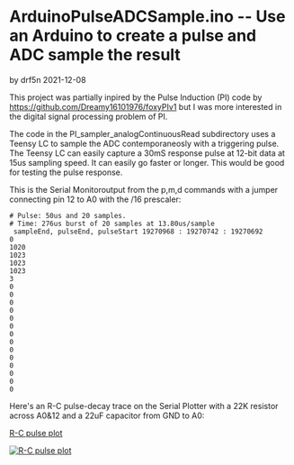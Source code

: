 # ArduinoPulseADCSample.ino -- Use an Arduino to create a pulse and ADC sample the result
 by drf5n 2021-12-08

This project was partially inpired by the Pulse Induction (PI) code by https://github.com/Dreamy16101976/foxyPIv1
but I was more interested in the digital signal processing problem of PI.

The code in the  PI_sampler_analogContinuousRead subdirectory uses a Teensy LC to sample the ADC contemporaneosly with
a triggering pulse.  The Teensy LC can easily capture a 30mS response pulse at 12-bit data at 15us sampling speed.  It
can easily go faster or longer.  This would be good for testing the pulse response.


    
This is the Serial Monitoroutput from the p,m,d commands with a jumper connecting pin 12 to A0 with the /16 prescaler:
    
    # Pulse: 50us and 20 samples.
    # Time: 276us burst of 20 samples at 13.80us/sample
     sampleEnd, pulseEnd, pulseStart 19270968 : 19270742 : 19270692 
    0
    1020
    1023
    1023
    1023
    3
    0
    0
    0
    0
    0
    0
    0
    0
    0
    0
    0
    0
    0
    0
    
 
Here's an R-C pulse-decay trace on the Serial Plotter with a 22K resistor across A0&12 and a 22uF capacitor from GND to A0:


 [R-C pulse plot](https://i.stack.imgur.com/ztEva.png)

 [![R-C pulse plot](https://i.stack.imgur.com/ztEva.png)](https://arduino.stackexchange.com/questions/86808/arduino-fast-adc-sampling-which-burst-control-is-best/86945#86945) 
